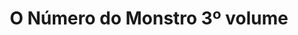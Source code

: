 ---
Numero: 296
title: O Número do Monstro 3º volume
Autor: Robert A Heinlein
Co-autor: 
Ano-de-Publicacao: 1981
Titulo-original: The Number of the Beast
Tradutor: Eurico da Fonseca
Co-tradutor: 
Ano-de-edicao: 1979
alias: Robert-A-Heinlein
Autor2-alias: 
Tradutor1-alias: Eurico-da-Fonseca
Tradutor2-alias: 
Titulo-link: 296-O-Numero-do-Monstro-3-volume
Capa: 
pags: 190
Capa-link: 
---